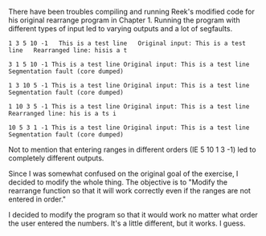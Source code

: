 There have been troubles compiling and running Reek's modified code for his
original rearrange program in Chapter 1. Running the program with different
types of input led to varying outputs and a lot of segfaults.

`1 3 5 10 -1  
This is a test line  
Original input: This is a test line  
Rearranged line: hisis a t`  


`3 1 5 10 -1
This is a test line
Original input: This is a test line
Segmentation fault (core dumped)`

`1 3 10 5 -1
This is a test line
Original input: This is a test line
Segmentation fault (core dumped)`

`1 10 3 5 -1
This is a test line
Original input: This is a test line
Rearranged line: his is a ts i`

`10 5 3 1 -1
This is a test line
Original input: This is a test line
Segmentation fault (core dumped)`

Not to mention that entering ranges in different orders (IE 5 10 1 3 -1) led
to completely different outputs.

Since I was somewhat confused on the original goal of the exercise, I decided
to modify the whole thing. The objective is to "Modify the rearrange function
so that it will work correctly even if the ranges are not entered in order."

I decided to modify the program so that it would work no matter what order the
user entered the numbers. It's a little different, but it works. I guess.
